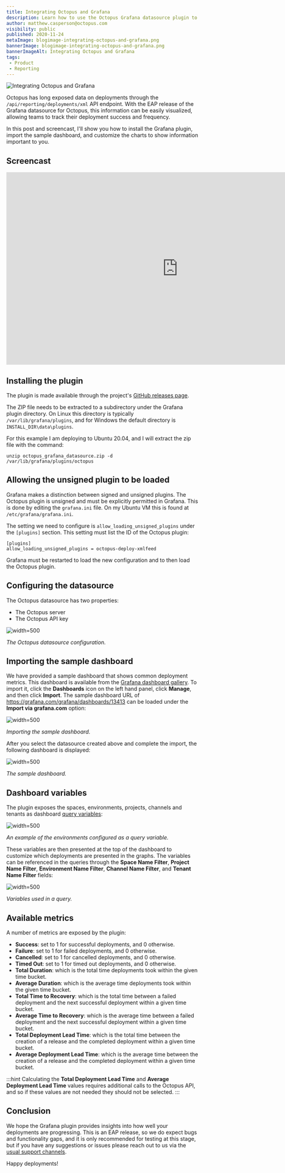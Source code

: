 ```yaml
---
title: Integrating Octopus and Grafana
description: Learn how to use the Octopus Grafana datasource plugin to visualize your deployments
author: matthew.casperson@octopus.com
visibility: public
published: 2020-11-24
metaImage: blogimage-integrating-octopus-and-grafana.png
bannerImage: blogimage-integrating-octopus-and-grafana.png
bannerImageAlt: Integrating Octopus and Grafana
tags:
 - Product
 - Reporting
---
```


![Integrating Octopus and Grafana](blogimage-integrating-octopus-and-grafana.png)

Octopus has long exposed data on deployments through the `/api/reporting/deployments/xml` API endpoint. With the EAP release of the Grafana datasource for Octopus, this information can be easily visualized, allowing teams to track their deployment success and frequency.

In this post and screencast, I'll show you how to install the Grafana plugin, import the sample dashboard, and customize the charts to show information important to you.

## Screencast

<iframe width="900" height="506" src="https://www.youtube.com/embed/bPmjJkkEa3g" frameborder="0" allow="accelerometer; autoplay; clipboard-write; encrypted-media; gyroscope; picture-in-picture" allowfullscreen></iframe>

## Installing the plugin

The plugin is made available through the project's [GitHub releases page](https://github.com/OctopusDeploy/OctopusGrafanaDataSource/releases).

The ZIP file needs to be extracted to a subdirectory under the Grafana plugin directory. On Linux this directory is typically `/var/lib/grafana/plugins`, and for Windows the default directory is `INSTALL_DIR\data\plugins`.

For this example I am deploying to Ubuntu 20.04, and I will extract the zip file with the command:

```
unzip octopus_grafana_datasource.zip -d /var/lib/grafana/plugins/octopus
```

## Allowing the unsigned plugin to be loaded

Grafana makes a distinction between signed and unsigned plugins. The Octopus plugin is unsigned and must be explicitly permitted in Grafana. This is done by editing the `grafana.ini` file. On my Ubuntu VM this is found at `/etc/grafana/grafana.ini`.

The setting we need to configure is `allow_loading_unsigned_plugins` under the `[plugins]` section. This setting must list the ID of the Octopus plugin:

```
[plugins]
allow_loading_unsigned_plugins = octopus-deploy-xmlfeed
```

Grafana must be restarted to load the new configuration and to then load the Octopus plugin.

## Configuring the datasource

The Octopus datasource has two properties:

* The Octopus server 
* The Octopus API key

![](datasource.png "width=500")

*The Octopus datasource configuration.*

## Importing the sample dashboard

We have provided a sample dashboard that shows common deployment metrics. This dashboard is available from the [Grafana dashboard gallery](https://grafana.com/grafana/dashboards/13413). To import it, click the **Dashboards** icon on the left hand panel, click **Manage**, and then click **Import**. The sample dashboard URL of https://grafana.com/grafana/dashboards/13413 can be loaded under the **Import via grafana.com** option:

![](import.png "width=500")

*Importing the sample dashboard.*

After you select the datasource created above and complete the import, the following dashboard is displayed:

![](dashboard.png "width=500")

*The sample dashboard.*

## Dashboard variables

The plugin exposes the spaces, environments, projects, channels and tenants as dashboard [query variables](https://grafana.com/docs/grafana/latest/variables/variable-types/add-query-variable/): 

![](variables.png "width=500")

*An example of the environments configured as a query variable.*

These variables are then presented at the top of the dashboard to customize which deployments are presented in the graphs. The variables can be referenced in the queries through the **Space Name Filter**, **Project Name Filter**, **Environment Name Filter**, **Channel Name Filter**, and **Tenant Name Filter** fields:

![](query.png "width=500")

*Variables used in a query.*

## Available metrics

A number of metrics are exposed by the plugin:

* **Success**: set to 1 for successful deployments, and 0 otherwise.
* **Failure**: set to  1 for failed deployments, and 0 otherwise.
* **Cancelled**: set to 1 for cancelled deployments, and 0 otherwise.
* **Timed Out**: set to 1 for timed out deployments, and 0 otherwise.
* **Total Duration**: which is the total time deployments took within the given time bucket.
* **Average Duration**: which is the average time deployments took within the given time bucket.
* **Total Time to Recovery**: which is the total time between a failed deployment and the next successful deployment within a given time bucket.
* **Average Time to Recovery**: which is the average time between a failed deployment and the next successful deployment within a given time bucket.
* **Total Deployment Lead Time**: which is the total time between the creation of a release and the completed deployment within a given time bucket.
* **Average Deployment Lead Time**: which is the average time between the creation of a release and the completed deployment within a given time bucket.

:::hint
Calculating the **Total Deployment Lead Time** and **Average Deployment Lead Time** values requires additional calls to the Octopus API, and so if these values are not needed they should not be selected.
:::

## Conclusion

We hope the Grafana plugin provides insights into how well your deployments are progressing. This is an EAP release, so we do expect bugs and functionality gaps, and it is only recommended for testing at this stage, but if you have any suggestions or issues please reach out to us via the [usual support channels](https://octopus.com/support).

Happy deployments!
